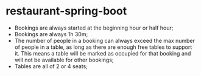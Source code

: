 # restaurant-spring-boot

- Bookings are always started at the beginning hour or half hour;
- Bookings are always 1h 30m;
- The number of people in a booking can always exceed the max number of people in a table, as long as there are enough free tables to support it. This means a table will be marked as occupied for that booking and will not be available for other bookings;
- Tables are all of 2 or 4 seats;